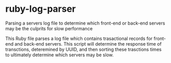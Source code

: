 # ruby-log-parser 
Parsing a servers log file to determine which front-end or back-end servers may be the culprits for slow performance

This Ruby file parses a log file which contains trasactional records for front-end and back-end servers. This script will determine the response time of transctions, deteremined by UUID, and then sorting these trasctions times to ultimately determine which servers may be slow.

